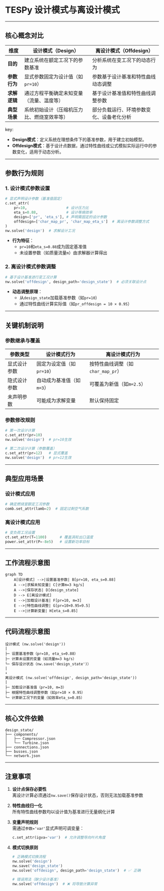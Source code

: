 
# TESPy 设计模式与离设计模式

---

## 核心概念对比

| **维度**         | **设计模式（Design）** | **离设计模式（Offdesign）** |
|------------------|-------------------------------------------------------|-----------------------------------------------------|
| **目的**         | 建立系统在额定工况下的参数基准                          | 分析系统在变工况下的动态行为                          |
| **参数行为**     | 显式参数固定为设计值（如`pr=10`）                       | 参数基于设计基准和特性曲线动态调整                    |
| **求解逻辑**     | 通过方程平衡确定未知变量（流量、温度等）                  | 基于设计基准值和特性曲线调整参数                      |
| **典型场景**     | 系统初始设计（压缩机压力比、燃烧室效率等）                | 部分负载运行、环境参数变化、设备老化分析              |

key:

- **Design模式**：定义系统在理想条件下的基准参数，用于建立初始模型。
- **Offdesign模式**：基于设计点数据，通过特性曲线或公式模拟实际运行中的参数变化，适用于动态分析。
  
---

## 参数行为规则

### 1. 设计模式参数设置
```python
# 显式声明设计参数（基准值固定）
c.set_attr(
    pr=10,                  # 设计压力比
    eta_s=0.88,             # 设计等熵效率
    design=['pr', 'eta_s'], # 声明需固定的设计参数
    offdesign=['char_map_pr', 'char_map_eta_s']  # 离设计参数调整方式
)
nw.solve('design')  # 求解设计工况
```
- **行为特征**：
  - `pr=10`和`eta_s=0.88`成为固定基准值
  - 未设置参数（如质量流量`m`）由求解器计算得出

### 2. 离设计模式参数调整
```python
# 基于设计基准进行变工况计算
nw.solve('offdesign', design_path='design_state')  # 必须关联设计点
```
- **动态调整原理**：
  - 从`design_state`加载基准参数（如`pr=10`）
  - 通过特性曲线计算实际值（如`pr_offdesign = 10 × 0.95`）

---

## 关键机制说明

### 参数继承与覆盖
| **参数类型**       | 设计模式行为                          | 离设计模式行为                          |
|--------------------|-------------------------------------|----------------------------------------|
| 显式设计参数       | 固定为设定值（如`pr=10`）             | 按特性曲线调整（如`char_map_pr`）        |
| 隐式设计参数       | 自动成为基准值（如`m=3`）              | 可覆盖为新值（如`m=2.5`）                |
| 未声明参数         | 可能成为求解变量                      | 默认保持固定                            |

### 参数修改规则
```python
# 第一次设计计算
c.set_attr(pr=10)
nw.solve('design')  # pr=10生效

# 第二次设计计算（参数覆盖）
c.set_attr(pr=12)   # 显式覆盖
nw.solve('design')  # pr=12生效
```

---

## 典型应用场景

### 设计模式应用
```python
# 确定燃烧室额定工况参数
comb.set_attr(lamb=2)  # 固定过剩空气系数
```

### 离设计模式应用
```python
# 变负荷工况设置
ct.set_attr(T=1100)      # 覆盖涡轮出口温度
power.set_attr(P=-8e5)   # 设置新功率目标
```

---

## 工作流程示意图

```mermaid
graph TD
    A[设计模式] -->|设置基准参数| B[pr=10, eta_s=0.88]
    A -->|求解未知变量| C[计算m=3 kg/s]
    A -->|保存状态| D[design_state]
    D --> E[离设计模式]
    E -->|加载设计基准| F[pr=10, m=3]
    E -->|特性曲线调整| G[pr=10×0.95=9.5]
    E -->|计算新变量| H[eta_s=0.85]
```

---

## 代码流程示意图

```text
设计模式 (nw.solve('design'))
|
├─ 设置基准参数（pr=10, eta_s=0.88）
├─ 计算未设置的变量（如流量m=3 kg/s）
└─ 保存设计状态（nw.save('design_state')）
|
↓
离设计模式 (nw.solve('offdesign', design_path='design_state'))
|
├─ 加载设计基准值（pr=10, m=3）
├─ 根据特性曲线调整参数（如pr=10 × 0.95）
└─ 计算新工况下的变量（如效率eta_s=0.85）
```

---

## 核心文件依赖

```text
design_state/
├── components/
│   ├── Compressor.json
│   └── Turbine.json
├── connections.json
├── busses.json
└── network.json
```

---

## 注意事项

1. **设计点保存必要性**  
   离设计计算必须通过`nw.save()`保存设计状态，否则无法加载基准参数

2. **特性曲线归一化**  
   所有特性曲线参数均以设计值为基准进行无量纲化计算

3. **变量声明规则**  
   需通过`参数='var'`显式声明可调变量：

   ```python
   c.set_attr(igva='var')  # 允许调整导向叶片角度
   ```

4. **模式切换原则**  
   
   ```python
   # 正确模式切换流程
   nw.solve('design')
   nw.save('design_state')
   nw.solve('offdesign', design_path='design_state')  # ✅ 正确

   # 错误用法（缺少设计基准）
   nw.solve('offdesign')  # ❌ 将导致计算异常
   ```